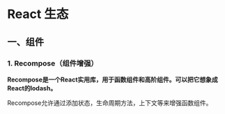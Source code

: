 # React 生态

## 一、组件

### 1. **Recompose（组件增强）**

**Recompose是一个React实用库，用于函数组件和高阶组件。可以把它想象成React的lodash。**

Recompose允许通过添加状态，生命周期方法，上下文等来增强函数组件。


